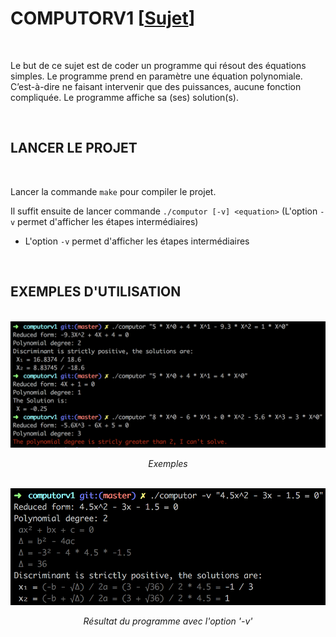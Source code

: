 # COMPUTORV1 [[Sujet](https://github.com/tvarnier/42/blob/master/algorithm/computorv1/subject.pdf)]

<br>

Le but de ce sujet est de coder un programme qui résout des équations simples. Le programme prend en paramètre une équation polynomiale. C’est-à-dire ne faisant intervenir que des puissances, aucune fonction compliquée. Le programme affiche sa (ses) solution(s).

<br>

## LANCER LE PROJET

<br>

Lancer la commande `make` pour compiler le projet.

Il suffit ensuite de lancer commande `./computor [-v] <equation>` (L'option `-v` permet d'afficher les étapes intermédiaires)

 * L'option `-v` permet d'afficher les étapes intermédiaires

<br>

## EXEMPLES D'UTILISATION

<br>

<div>
  <img src="https://github.com/tvarnier/42/blob/master/algorithm/computorv1/img/example.png">
  <p align="center" font-size="x-small"><i>Exemples</i></p>
</div>

<br>

<div>
  <img src="https://github.com/tvarnier/42/blob/master/algorithm/computorv1/img/example_verbose.png">
  <p align="center" font-size="x-small"><i>Résultat du programme avec l'option '-v'</i></p>
</div>
